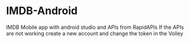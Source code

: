 # IMDB-Android
IMDB Mobile app with android studio and APIs from RapidAPIs
If the APIs are not working create a new account and change the token in the Volley
